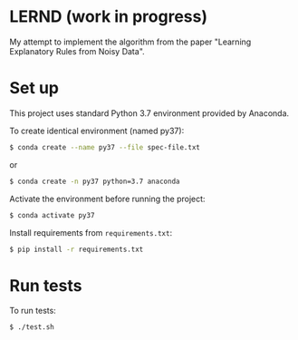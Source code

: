 LERND (work in progress)
========================
My attempt to implement the algorithm from the paper "Learning Explanatory Rules from Noisy Data".

Set up
======

This project uses standard Python 3.7 environment provided by Anaconda.

To create identical environment (named py37):
```bash
$ conda create --name py37 --file spec-file.txt
```
or
```bash
$ conda create -n py37 python=3.7 anaconda
```

Activate the environment before running the project:
```bash
$ conda activate py37
```

Install requirements from `requirements.txt`:
```bash
$ pip install -r requirements.txt
```
Run tests
=========

To run tests:
```bash
$ ./test.sh
```
